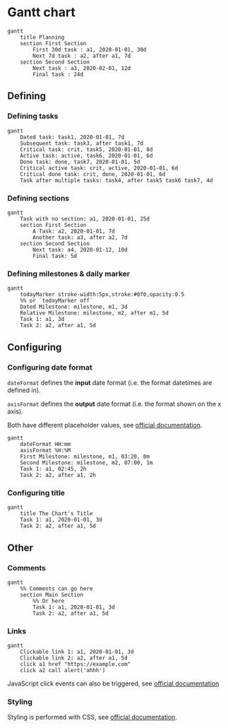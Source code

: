 # Gantt chart

```mermaid
gantt
    title Planning
    section First Section
        First 30d task : a1, 2020-01-01, 30d
        Next 7d task : a2, after a1, 7d
    section Second Section
        Next task : a3, 2020-02-01, 12d
        Final task : 24d
```

## Defining

### Defining tasks

```mermaid
gantt
    Dated task: task1, 2020-01-01, 7d
    Subsequent task: task3, after task1, 7d
    Critical task: crit, task5, 2020-01-01, 8d
    Active task: active, task6, 2020-01-01, 6d
    Done task: done, task7, 2020-01-01, 5d
    Critical active task: crit, active, 2020-01-01, 6d
    Critical done task: crit, done, 2020-01-01, 6d
    Task after multiple tasks: task4, after task5 task6 task7, 4d
```

### Defining sections

```mermaid
gantt
    Task with no section: a1, 2020-01-01, 25d
    section First Section
        A Task: a2, 2020-01-01, 7d
        Another task: a3, after a2, 7d
    section Second Section
        Next task: a4, 2020-01-12, 10d
        Final task: 5d
```

### Defining milestones & daily marker

```mermaid
gantt
    todayMarker stroke-width:5px,stroke:#0f0,opacity:0.5
    %% or `todayMarker off`
    Dated Milestone: milestone, m1, 3d
    Relative Milestone: milestone, m2, after m1, 5d
    Task 1: a1, 3d
    Task 2: a2, after a1, 5d
```

## Configuring

### Configuring date format

`dateFormat` defines the **input** date format (i.e. the format datetimes are defined in).

`axisFormat` defines the **output** date format (i.e. the format shown on the x axis).

Both have different placeholder values, see [official documentation](https://mermaid-js.github.io/mermaid/#/gantt?id=setting-dates).

```mermaid
gantt
    dateFormat HH:mm
    axisFormat %H:%M
    First Milestone: milestone, m1, 03:20, 0m
    Second Milestone: milestone, m2, 07:00, 1m
    Task 1: a1, 02:45, 2h
    Task 2: a2, after a1, 2h
```

### Configuring title

```mermaid
gantt
    title The Chart's Title
    Task 1: a1, 2020-01-01, 3d
    Task 2: a2, after a1, 5d
```

## Other

### Comments

```mermaid
gantt
    %% Comments can go here
    section Main Section
        %% Or here
        Task 1: a1, 2020-01-01, 3d
        Task 2: a2, after a1, 5d
```

### Links

```mermaid
gantt
    Clickable link 1: a1, 2020-01-01, 3d
    Clickable link 2: a2, after a1, 5d
    click a1 href "https://example.com"
    click a2 call alert('ahhh')
```

JavaScript click events can also be triggered, see [official documentation](https://mermaid-js.github.io/mermaid/#/gantt?id=interaction)

### Styling

Styling is performed with CSS, see [official documentation](https://mermaid-js.github.io/mermaid/#/gantt?id=styling).